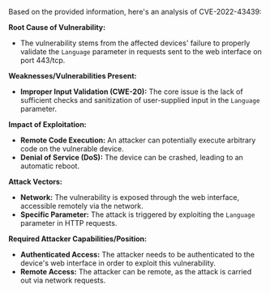 Based on the provided information, here's an analysis of CVE-2022-43439:

**Root Cause of Vulnerability:**
- The vulnerability stems from the affected devices' failure to properly validate the `Language` parameter in requests sent to the web interface on port 443/tcp.

**Weaknesses/Vulnerabilities Present:**
- **Improper Input Validation (CWE-20):** The core issue is the lack of sufficient checks and sanitization of user-supplied input in the `Language` parameter.

**Impact of Exploitation:**
- **Remote Code Execution:** An attacker can potentially execute arbitrary code on the vulnerable device.
- **Denial of Service (DoS):** The device can be crashed, leading to an automatic reboot.

**Attack Vectors:**
- **Network:** The vulnerability is exposed through the web interface, accessible remotely via the network.
- **Specific Parameter:** The attack is triggered by exploiting the `Language` parameter in HTTP requests.

**Required Attacker Capabilities/Position:**
- **Authenticated Access:** The attacker needs to be authenticated to the device's web interface in order to exploit this vulnerability.
- **Remote Access:** The attacker can be remote, as the attack is carried out via network requests.